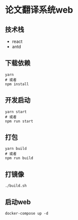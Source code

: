 # 论文翻译系统web

## 技术栈
- react
- antd

## 下载依赖
```shell
yarn
# 或者
npm install
```
## 开发启动
```shell
yarn start
# 或者
npm run start
```

## 打包
```shell
yarn build
# 或者
npm run build
```

## 打镜像
```shell
./build.sh
```

## 启动web
```shell
docker-compose up -d
```